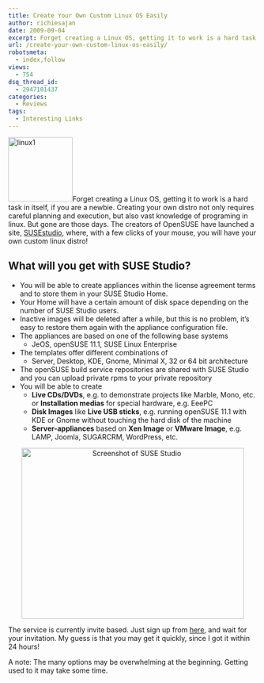 ```yaml
---
title: Create Your Own Custom Linux OS Easily
author: richiesajan
date: 2009-09-04
excerpt: Forget creating a Linux OS, getting it to work is a hard task in itself, if you are a newbie. Creating your own distro not only requires careful planning and execution, but also vast knowledge of programing in linux. But gone are those days. The creators of OpenSUSE have launched a site, SUSEstudio, where, with a few clicks of your mouse, you will have your own custom linux distro!
url: /create-your-own-custom-linux-os-easily/
robotsmeta:
  - index,follow
views:
  - 754
dsq_thread_id:
  - 2947101437
categories:
  - Reviews
tags:
  - Interesting Links
---
```

<img class="alignleft size-full wp-image-13796" src="http://cdn.devilsworkshop.org/files/2009/09/linux1.jpg" alt="linux1" width="130" height="130" />Forget creating a Linux OS, getting it to work is a hard task in itself, if you are a newbie. Creating your own distro not only requires careful planning and execution, but also vast knowledge of programing in linux. But gone are those days. The creators of OpenSUSE have launched a site, <a href="http://susestudio.com/" onclick="_gaq.push(['_trackEvent', 'outbound-article', 'http://susestudio.com/', 'SUSEstudio']);" target="_blank">SUSEstudio</a>, where, with a few clicks of your mouse, you will have your own custom linux distro!

<!--more-->

## What will you get with SUSE Studio?

  * You will be able to create appliances within the license agreement terms and to store them in your SUSE Studio Home.
  * Your Home will have a certain amount of disk space depending on the number of SUSE Studio users.
  * Inactive images will be deleted after a while, but this is no problem, it&#8217;s easy to restore them again with the appliance configuration file.
  * The appliances are based on one of the following base systems 
      * JeOS, openSUSE 11.1, SUSE Linux Enterprise
  * The templates offer different combinations of 
      * Server, Desktop, KDE, Gnome, Minimal X, 32 or 64 bit architecture
  * The openSUSE build service repositories are shared with SUSE Studio and you can upload private rpms to your private repository
  * You will be able to create 
      * **Live CDs/DVDs**, e.g. to demonstrate projects like Marble, Mono, etc. or **Installation medias** for special hardware, e.g. EeePC
      * **Disk Images** like **Live USB sticks**, e.g. running openSUSE 11.1 with KDE or Gnome without touching the hard disk of the machine
      * **Server-appliances** based on **Xen Image** or **VMware Image**, e.g. LAMP, Joomla, SUGARCRM, WordPress, etc.

<p style="text-align: center">
  <img class="size-full wp-image-13795 aligncenter" src="http://cdn.devilsworkshop.org/files/2009/09/suse_studio.jpg" alt="Screenshot of SUSE Studio" width="450" height="344" align="aligncenter" />
</p>

The service is currently invite based. Just sign up from <a href="http://susestudio.com/account/login" onclick="_gaq.push(['_trackEvent', 'outbound-article', 'http://susestudio.com/account/login', 'here']);" target="_blank">here</a>, and wait for your invitation. My guess is that you may get it quickly, since I got it within 24 hours!

A note: The many options may be overwhelming at the beginning. Getting used to it may take some time.
